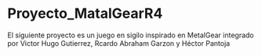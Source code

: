 # Proyecto_MatalGearR4
El siguiente proyecto es un juego en sigilo inspirado en MetalGear integrado por Victor Hugo Gutierrez, Rcardo Abraham Garzon y Héctor Pantoja
